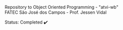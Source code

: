 Repository to Object Oriented Programming - "atvi-wb"<br>
FATEC São José dos Campos - Prof. Jessen Vidal

Status: Completed ✔️
